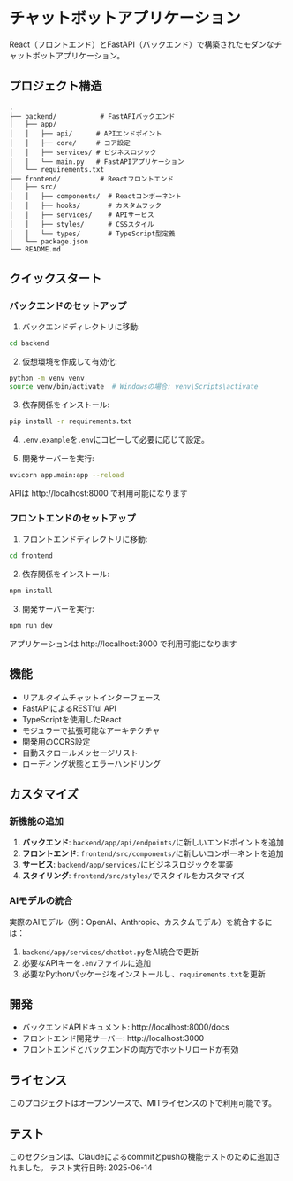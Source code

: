 # チャットボットアプリケーション

React（フロントエンド）とFastAPI（バックエンド）で構築されたモダンなチャットボットアプリケーション。

## プロジェクト構造

```
.
├── backend/           # FastAPIバックエンド
│   ├── app/
│   │   ├── api/      # APIエンドポイント
│   │   ├── core/     # コア設定
│   │   ├── services/ # ビジネスロジック
│   │   └── main.py   # FastAPIアプリケーション
│   └── requirements.txt
├── frontend/          # Reactフロントエンド
│   ├── src/
│   │   ├── components/  # Reactコンポーネント
│   │   ├── hooks/       # カスタムフック
│   │   ├── services/    # APIサービス
│   │   ├── styles/      # CSSスタイル
│   │   └── types/       # TypeScript型定義
│   └── package.json
└── README.md
```

## クイックスタート

### バックエンドのセットアップ

1. バックエンドディレクトリに移動:
```bash
cd backend
```

2. 仮想環境を作成して有効化:
```bash
python -m venv venv
source venv/bin/activate  # Windowsの場合: venv\Scripts\activate
```

3. 依存関係をインストール:
```bash
pip install -r requirements.txt
```

4. `.env.example`を`.env`にコピーして必要に応じて設定。

5. 開発サーバーを実行:
```bash
uvicorn app.main:app --reload
```

APIは http://localhost:8000 で利用可能になります

### フロントエンドのセットアップ

1. フロントエンドディレクトリに移動:
```bash
cd frontend
```

2. 依存関係をインストール:
```bash
npm install
```

3. 開発サーバーを実行:
```bash
npm run dev
```

アプリケーションは http://localhost:3000 で利用可能になります

## 機能

- リアルタイムチャットインターフェース
- FastAPIによるRESTful API
- TypeScriptを使用したReact
- モジュラーで拡張可能なアーキテクチャ
- 開発用のCORS設定
- 自動スクロールメッセージリスト
- ローディング状態とエラーハンドリング

## カスタマイズ

### 新機能の追加

1. **バックエンド**: `backend/app/api/endpoints/`に新しいエンドポイントを追加
2. **フロントエンド**: `frontend/src/components/`に新しいコンポーネントを追加
3. **サービス**: `backend/app/services/`にビジネスロジックを実装
4. **スタイリング**: `frontend/src/styles/`でスタイルをカスタマイズ

### AIモデルの統合

実際のAIモデル（例：OpenAI、Anthropic、カスタムモデル）を統合するには：

1. `backend/app/services/chatbot.py`をAI統合で更新
2. 必要なAPIキーを`.env`ファイルに追加
3. 必要なPythonパッケージをインストールし、`requirements.txt`を更新

## 開発

- バックエンドAPIドキュメント: http://localhost:8000/docs
- フロントエンド開発サーバー: http://localhost:3000
- フロントエンドとバックエンドの両方でホットリロードが有効

## ライセンス

このプロジェクトはオープンソースで、MITライセンスの下で利用可能です。

## テスト

このセクションは、Claudeによるcommitとpushの機能テストのために追加されました。
テスト実行日時: 2025-06-14